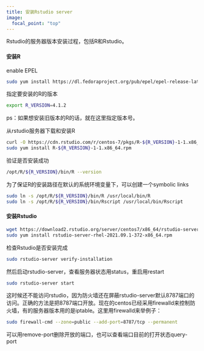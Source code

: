 ```yaml
---
title: 安装Rstudio server
image:
  focal_point: "top"
---
```


Rstudio的服务器版本安装过程，包括R和Rstudio。
<!--more-->

#### 安装R
enable EPEL
```bash
sudo yum install https://dl.fedoraproject.org/pub/epel/epel-release-latest-7.noarch.rpm 
```
指定要安装的R的版本
```bash
export R_VERSION=4.1.2
```
ps：如果想安装旧版本的R的话，就在这里指定版本号。

从rstudio服务器下载和安装R
```bash
curl -O https://cdn.rstudio.com/r/centos-7/pkgs/R-${R_VERSION}-1-1.x86_64.rpm
sudo yum install R-${R_VERSION}-1-1.x86_64.rpm
```
验证是否安装成功
```bash
/opt/R/${R_VERSION}/bin/R --version
```
为了保证R的安装路径在默认的系统环境变量下，可以创建一个symbolic links
```bash
sudo ln -s /opt/R/${R_VERSION}/bin/R /usr/local/bin/R
sudo ln -s /opt/R/${R_VERSION}/bin/Rscript /usr/local/bin/Rscript
```
#### 安装Rstudio
```bash
wget https://download2.rstudio.org/server/centos7/x86_64/rstudio-server-rhel-2021.09.1-372-x86_64.rpm
sudo yum install rstudio-server-rhel-2021.09.1-372-x86_64.rpm
```
检查Rstudio是否安装完成
```bash
sudo rstudio-server verify-installation
```
然后启动rstudio-server，查看服务器状态用status，重启用restart
```bash
sudo rstudio-server start
```
这时候还不能访问rstudio，因为防火墙还在屏蔽rstudio-server默认8787端口的访问。正确的方法是把8787端口开放。现在的centos已经采用firewalld来控制防火墙，有的服务器版本用的是iptable。这里用firewalld来举例子：
```bash
sudo firewall-cmd --zone=public --add-port=8787/tcp --permanent
```
可以用remove-port删除开放的端口，也可以查看端口目前的打开状态query-port
